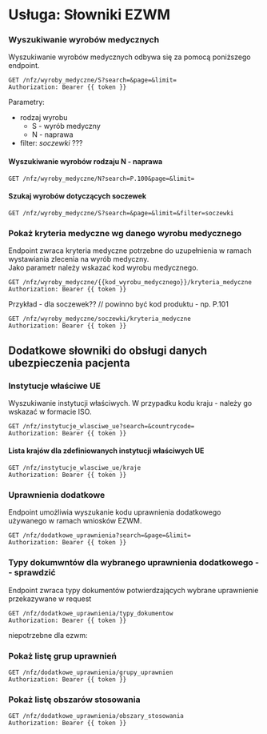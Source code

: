 # Usługa: Słowniki EZWM

### Wyszukiwanie wyrobów medycznych
Wyszukiwanie wyrobów medycznych odbywa się za pomocą poniższego endpoint. 

```http request
GET /nfz/wyroby_medyczne/S?search=&page=&limit=
Authorization: Bearer {{ token }}
```

Parametry:
- rodzaj wyrobu
    - S - wyrób medyczny
    - N - naprawa
- filter:  *soczewki*  ???


#### Wyszukiwanie wyrobów rodzaju N - naprawa

```http request
GET /nfz/wyroby_medyczne/N?search=P.100&page=&limit=
```

#### Szukaj wyrobów dotyczących soczewek

```http request
GET /nfz/wyroby_medyczne/S?search=&page=&limit=&filter=soczewki
```

### Pokaż kryteria medyczne wg danego wyrobu medycznego
Endpoint zwraca kryteria medyczne potrzebne do uzupełnienia w ramach wystawiania zlecenia na wyrób medyczny.  
Jako parametr należy wskazać kod wyrobu medycznego.

```http request
GET /nfz/wyroby_medyczne/{{kod_wyrobu_medycznego}}/kryteria_medyczne
Authorization: Bearer {{ token }}
```

Przykład - dla soczewek??   // powinno być kod produktu - np. P.101
```http request
GET /nfz/wyroby_medyczne/soczewki/kryteria_medyczne
Authorization: Bearer {{ token }}
```

## Dodatkowe słowniki do obsługi danych ubezpieczenia pacjenta
### Instytucje właściwe UE

Wyszukiwanie instytucji właściwych.
W przypadku kodu kraju - należy go wskazać w formacie ISO.

```http request
GET /nfz/instytucje_wlasciwe_ue?search=&countrycode=
Authorization: Bearer {{ token }}
```

#### Lista krajów dla zdefiniowanych instytucji właściwych UE

```http request
GET /nfz/instytucje_wlasciwe_ue/kraje
Authorization: Bearer {{ token }}
```

### Uprawnienia dodatkowe
Endpoint umożliwia wyszukanie kodu uprawnienia dodatkowego używanego w ramach wniosków EZWM.
```http request
GET /nfz/dodatkowe_uprawnienia?search=&page=&limit=
Authorization: Bearer {{ token }}
```

### Typy dokumwntów dla wybranego uprawnienia dodatkowego -- sprawdzić
Endpoint zwraca typy dokumentów potwierdzających wybrane uprawnienie przekazywane w request
```http request
GET /nfz/dodatkowe_uprawnienia/typy_dokumentow
Authorization: Bearer {{ token }}
```

niepotrzebne dla ezwm:



### Pokaż listę grup uprawnień

```http request
GET /nfz/dodatkowe_uprawnienia/grupy_uprawnien
Authorization: Bearer {{ token }}
```

### Pokaż listę obszarów stosowania

```http request
GET /nfz/dodatkowe_uprawnienia/obszary_stosowania
Authorization: Bearer {{ token }}
```
